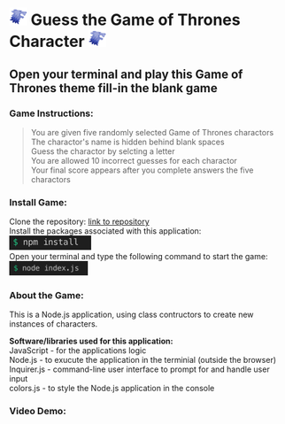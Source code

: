 
# <img src="assets/icon-stark.png" alt="🐺" width="32"/>  Guess the Game of Thrones Character  <img src="assets/icon-stark.png" alt="🐺" width="32"/>

## Open your terminal and play this Game of Thrones theme fill-in the blank game

### Game Instructions:  
> You are given five randomly selected Game of Thrones charactors  
> The charactor's name is hidden behind blank spaces  
> Guess the charactor by selcting a letter    
> You are allowed 10 incorrect guesses for each charactor  
> Your final score appears after you complete answers the five charactors    

### Install Game:  
Clone the repository: [link to repository](https://github.com/fcarlone/node-constructor-word-guess/)  
Install the packages associated with this application:  
 <img src="assets/ss-install-2.png" height="26">  
Open your terminal and type the following command to start the game:  
<img src="assets/ss-index.png" height="26">  

### About the Game:  
This is a Node.js application, using class contructors to create new instances of characters.

**Software/libraries used for this application:**  
JavaScript - for the applications logic  
Node.js - to exucute the application in the terminial (outside the browser)  
Inquirer.js - command-line user interface to prompt for and handle user input  
colors.js - to style the Node.js application in the console  


### Video Demo:
